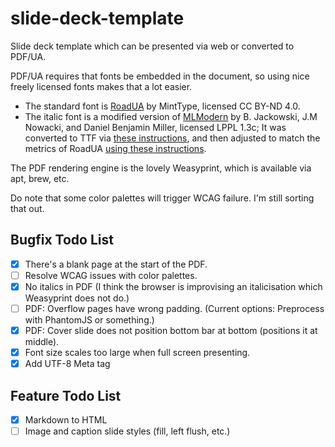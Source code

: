 # slide-deck-template
Slide deck template which can be presented via web or converted to PDF/UA.

PDF/UA requires that fonts be embedded in the document, so using nice freely licensed fonts makes that a lot easier.
* The standard font is [RoadUA](https://github.com/agentyzmin/Road-UA-Font/) by MintType, licensed CC BY-ND 4.0.
* The italic font is a modified version of [MLModern](https://ctan.org/pkg/mlmodern) by B. Jackowski, J.M Nowacki, and Daniel Benjamin Miller, licensed LPPL 1.3c; It was converted to TTF via [these instructions](https://www.reddit.com/r/LaTeX/comments/p4r53g/where_can_i_get_the_mlmodern_font_as_a_ttf_file/), and then adjusted to match the metrics of RoadUA [using these instructions](https://www.maxkohler.com/posts/2022-02-19-fixing-vertical-metrics/).

The PDF rendering engine is the lovely Weasyprint, which is available via apt, brew, etc.

Do note that some color palettes will trigger WCAG failure.  I'm still sorting that out.

## Bugfix Todo List
* [x] There's a blank page at the start of the PDF.
* [ ] Resolve WCAG issues with color palettes.
* [x] No italics in PDF (I think the browser is improvising an italicisation which Weasyprint does not do.)
* [ ] PDF: Overflow pages have wrong padding. (Current options: Preprocess with PhantomJS or something.)
* [x] PDF: Cover slide does not position bottom bar at bottom (positions it at middle).
* [x] Font size scales too large when full screen presenting.
* [x] Add UTF-8 Meta tag

## Feature Todo List
* [x] Markdown to HTML
* [ ] Image and caption slide styles (fill, left flush, etc.)
